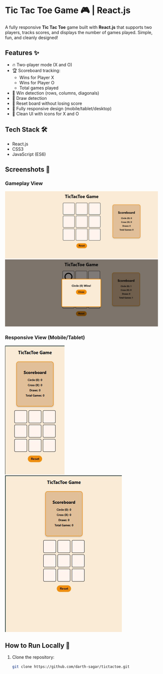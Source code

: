 # Tic Tac Toe Game 🎮 | React.js

A fully responsive **Tic Tac Toe** game built with **React.js** that supports two players, tracks scores, and displays the number of games played. Simple, fun, and cleanly designed!

## Features ✨
- 🔥 Two-player mode (X and O)
- 🏆 Scoreboard tracking:
  - Wins for Player X
  - Wins for Player O
  - Total games played
- 🧠 Win detection (rows, columns, diagonals)
- 🤝 Draw detection
- 🔄 Reset board without losing score
- 📱 Fully responsive design (mobile/tablet/desktop)
- 🎨 Clean UI with icons for X and O

## Tech Stack 🛠️
- React.js
- CSS3
- JavaScript (ES6)

## Screenshots 📸

### Gameplay View
![Gameplay](/public/screenshots/tictactoe_scr_2.jpg)
![Gameplay](/public/screenshots/tictactoe_scr_1.jpg)

### Responsive View (Mobile/Tablet)
![Responsive View](/public/screenshots/tictactoe_scr_3.jpg)
![Responsive View](/public/screenshots/tictactoe_scr_4.jpg)

## How to Run Locally 🚀
1. Clone the repository:
   ```bash
   git clone https://github.com/darth-sagar/tictactoe.git
